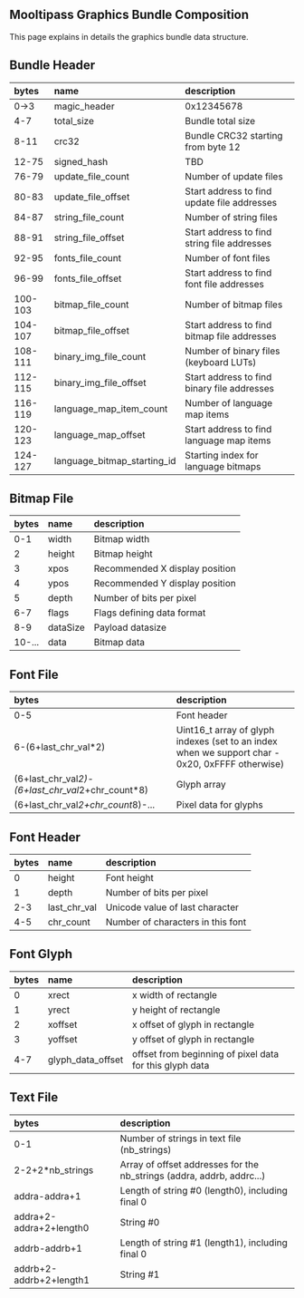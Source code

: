 ## [](#header-1) Mooltipass Graphics Bundle Composition
This page explains in details the graphics bundle data structure.
   
## [](#header-2) Bundle Header

| bytes             | name       | description |
|:-------------------|:---------------|:----------|
| 0->3   | magic_header | 0x12345678 |
| 4-7   | total_size | Bundle total size |
| 8-11  | crc32 | Bundle CRC32 starting from byte 12 |
| 12-75 | signed_hash | TBD |
| 76-79 | update_file_count | Number of update files |
| 80-83 | update_file_offset | Start address to find update file addresses |
| 84-87 | string_file_count | Number of string files |
| 88-91 | string_file_offset | Start address to find string file addresses |
| 92-95 | fonts_file_count | Number of font files |
| 96-99 | fonts_file_offset | Start address to find font file addresses |
| 100-103 | bitmap_file_count | Number of bitmap files |
| 104-107 | bitmap_file_offset | Start address to find bitmap file addresses |
| 108-111 | binary_img_file_count | Number of binary files (keyboard LUTs) |
| 112-115 | binary_img_file_offset | Start address to find binary file addresses |
| 116-119 | language_map_item_count | Number of language map items |
| 120-123 | language_map_offset | Start address to find language map items |
| 124-127 | language_bitmap_starting_id | Starting index for language bitmaps |
   
   
## [](#header-2) Bitmap File

| bytes             | name       | description |
|:-------------------|:---------------|:----------|
| 0-1 | width | Bitmap width |
| 2 | height | Bitmap height |
| 3 | xpos | Recommended X display position |
| 4 | ypos | Recommended Y display position |
| 5 | depth | Number of bits per pixel |
| 6-7 | flags | Flags defining data format |
| 8-9 | dataSize | Payload datasize |
| 10-... | data | Bitmap data |
  
  
## [](#header-2) Font File

| bytes             | description |
|:-------------------|:----------|
| 0-5 | Font header |
| 6-(6+last_chr_val*2) | Uint16_t array of glyph indexes (set to an index when we support char - 0x20, 0xFFFF otherwise) |
| (6+last_chr_val*2)-(6+last_chr_val*2+chr_count*8) | Glyph array |
| (6+last_chr_val*2+chr_count*8)-... | Pixel data for glyphs |
  
  
## [](#header-2) Font Header

| bytes             | name       | description |
|:-------------------|:---------------|:----------|
| 0 | height | Font height |
| 1 | depth | Number of bits per pixel |
| 2-3 | last_chr_val | Unicode value of last character |
| 4-5 | chr_count | Number of characters in this font |
  
  
## [](#header-2) Font Glyph

| bytes             | name       | description |
|:-------------------|:---------------|:----------|
| 0 | xrect | x width of rectangle |
| 1 | yrect | y height of rectangle |
| 2 | xoffset | x offset of glyph in rectangle |
| 3 | yoffset | y offset of glyph in rectangle |
| 4-7 | glyph_data_offset | offset from beginning of pixel data for this glyph data |
  
    
## [](#header-2) Text File

| bytes             | description |
|:-------------------|:----------|
| 0-1 | Number of strings in text file (nb_strings) |
| 2-2+2*nb_strings | Array of offset addresses for the nb_strings (addra, addrb, addrc...) |
| addra-addra+1 | Length of string #0 (length0), including final 0 |
| addra+2-addra+2+length0 | String #0 |
| addrb-addrb+1 | Length of string #1 (length1), including final 0 |
| addrb+2-addrb+2+length1 | String #1 |
